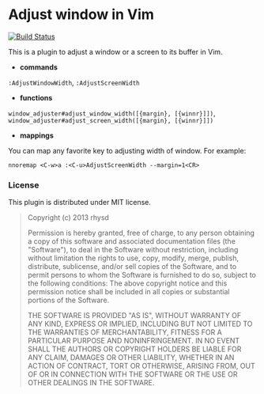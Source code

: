 Adjust window in Vim
====================
[![Build Status](https://travis-ci.org/rhysd/vim-window-adjuster.png)](https://travis-ci.org/rhysd/vim-window-adjuster)

This is a plugin to adjust a window or a screen to its buffer in Vim.

- **commands**

`:AdjustWindowWidth`, `:AdjustScreenWidth`

- **functions**

`window_adjuster#adjust_window_width([{margin}, [{winnr}]])`, `window_adjuster#adjust_screen_width([{margin}, [{winnr}]])`

- **mappings**

You can map any favorite key to adjusting width of window.
For example:

```vim
nnoremap <C-w>a :<C-u>AdjustScreenWidth --margin=1<CR>
```

### License

This plugin is distributed under MIT license.


> Copyright (c) 2013 rhysd
>
> Permission is hereby granted, free of charge, to any person obtaining
> a copy of this software and associated documentation files (the
> "Software"), to deal in the Software without restriction, including
> without limitation the rights to use, copy, modify, merge, publish,
> distribute, sublicense, and/or sell copies of the Software, and to
> permit persons to whom the Software is furnished to do so, subject to
> the following conditions:
> The above copyright notice and this permission notice shall be
> included in all copies or substantial portions of the Software.
>
> THE SOFTWARE IS PROVIDED "AS IS", WITHOUT WARRANTY OF ANY KIND,
> EXPRESS OR IMPLIED, INCLUDING BUT NOT LIMITED TO THE WARRANTIES OF
> MERCHANTABILITY, FITNESS FOR A PARTICULAR PURPOSE AND NONINFRINGEMENT.
> IN NO EVENT SHALL THE AUTHORS OR COPYRIGHT HOLDERS BE LIABLE FOR ANY
> CLAIM, DAMAGES OR OTHER LIABILITY, WHETHER IN AN ACTION OF CONTRACT,
> TORT OR OTHERWISE, ARISING FROM, OUT OF OR IN CONNECTION WITH THE
> SOFTWARE OR THE USE OR OTHER DEALINGS IN THE SOFTWARE.
